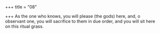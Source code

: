 +++
title = "08"

+++
As the one who knows, you will please (the gods) here, and, o observant  one, you will sacrifice to them in due order,
and you will sit here on this ritual grass.